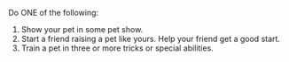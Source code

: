 Do ONE of the following:

1. Show your pet in some pet show.
1. Start a friend raising a pet like yours. Help your friend get a good start.
1. Train a pet in three or more tricks or special abilities.
